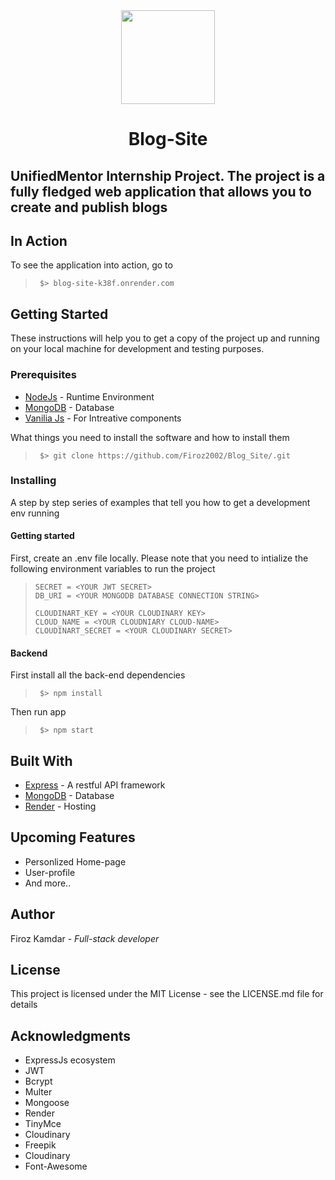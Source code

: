 <div align="center">
  <img src="https://res.cloudinary.com/dhlsmeyw1/image/upload/v1718469484/logo_2_w0mdsn.png" width="150px" height="150px">
  <h1>Blog-Site</h1>
</div>

<div>
  <h2>UnifiedMentor Internship Project. The project is a fully fledged web application that allows you to create and publish blogs</h2>
</div>

<div>
  <h2>In Action</h2>
  <p>To see the application into action, go to</p>
  <blockquote>

  ```
   $> blog-site-k38f.onrender.com
  ```
  
  </blockquote>
</div>
<div>
  <h2>Getting Started</h2>
  <p>These instructions will help you to get a copy of the project up and running on your local machine for development and testing purposes.</p>
  <div>
    <h3>Prerequisites</h3>
    <ul>
      <li><a href="nodejs.org/en/">NodeJs</a> - Runtime Environment</li>
      <li><a href="https://www.mongodb.com">MongoDB</a> - Database</li>
      <li><a href="https://developer.mozilla.org/en-US/docs/Web/JavaScript">Vanilia Js</a> - For Intreative components</li>
    </ul>
    <p>What things you need to install the software and how to install them</p>
   <blockquote>

  ```
   $> git clone https://github.com/Firoz2002/Blog_Site/.git
  ```
  
  </blockquote>
    <h3>Installing</h3>
    <p>A step by step series of examples that tell you how to get a development env running</p>
    <h4>Getting started</h4>
    <p>
      First, create an .env file locally.
      Please note that you need to intialize the following environment variables to run the project
    </p>
    <blockquote>

  ```
  SECRET = <YOUR JWT SECRET>
  DB_URI = <YOUR MONGODB DATABASE CONNECTION STRING>

  CLOUDINART_KEY = <YOUR CLOUDINARY KEY>
  CLOUD_NAME = <YOUR CLOUDNIARY CLOUD-NAME>
  CLOUDINART_SECRET = <YOUR CLOUDINARY SECRET>
  ```
  
  </blockquote>
    <h4>Backend</h4>
    <p>First install all the back-end dependencies</p>
    <blockquote>

  ```
   $> npm install
  ```
  
  </blockquote>
  <p>Then run app</p>
  <blockquote>

  ```
   $> npm start
  ```
  
  </blockquote>
  </div>
</div>

<div>
  <h2>Built With</h2>
  <ul>
    <li><a href="https://expressjs.com/">Express</a> -  A restful API framework</li>
    <li><a href="https://firebase.google.com/">MongoDB</a> -  Database</li>
    <li><a href="https://render.com/">Render</a> - Hosting</li>
  </ul>
</div>

<div>
  <h2>Upcoming Features</h2>
  <ul>
    <li>Personlized Home-page</li>
    <li>User-profile</li>
    <li>And more..</li>
  </ul>
</div>

<div>
  <h2>Author</h2>
  <p>Firoz Kamdar - <i>Full-stack developer</i></p>
</div>

<div>
  <h2>License</h2>
  <p>This project is licensed under the MIT License - see the LICENSE.md file for details</p>
</div>

<div>
  <h2>Acknowledgments</h2>
  <ul>
    <li> ExpressJs ecosystem </li>
    <li> JWT </li>
    <li> Bcrypt </li>
    <li> Multer </li>
    <li> Mongoose </li>
    <li> Render </li>
    <li> TinyMce </li>
    <li> Cloudinary </li>
    <li> Freepik </li>
    <li> Cloudinary </li>
    <li> Font-Awesome </li>
  </ul>
</div>
